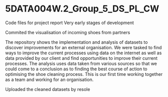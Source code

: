 # 5DATA004W.2_Group_5_DS_PL_CW

Code files for project report
Very early stages of development

Commited the visualisation of incoming shoes from partners

The repository shows the implementation and analysis of datasets
to discover improvements for an external organisation. 
We were tasked to find ways to improve the current processes using data on the internet as well
as data provided by our client and find opportunities to improve their current processes. 
The analysis uses data taken from various sources so that we could
come to a conclusion as to finding the best course of action to optimising the shoe cleaning process.
This is our first time working together as a team and working for an organisation.

Uploaded the cleaned datasets by resole
